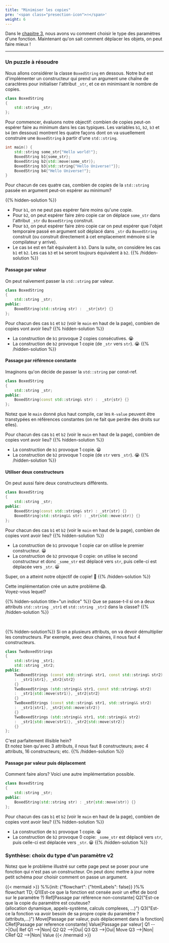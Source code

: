 ```yaml
---
title: "Minimiser les copies"
pre: '<span class="presection-icon">🔥</span>'
weight: 6
---
```


Dans le [chapitre 3](chapter3), nous avons vu comment choisir le type des paramètres d'une fonction.  Maintenant qu'on sait comment déplacer les objets, on peut faire mieux !

---

### Un puzzle à résoudre

Nous allons considérer la classe `BoxedString` en dessous.
Notre but est d'implémenter un constructeur qui prend un argument une chaîne de caractères pour initialiser l'attribut `_str`, et ce en minimisant le nombre de copies.

```cpp
class BoxedString 
{
    std::string _str;
};
```

Pour commencer, évaluons notre objectif: combien de copies peut-on espérer faire au minimum dans les cas typiques.
Les variables `b1`, `b2`, `b3` et `b4` (en dessous) montrent les quatre façons dont on va usuellement construire une `BoxedString` à partir d'une `std::string`.

```cpp
int main() {
    std::string some_str{"Hello world!"};
    BoxedString b1{some_str};
    BoxedString b2{std::move(some_str)};
    BoxedString b3{std::string{"Hello Universe!"}};
    BoxedString b4{"Hello Universe!"};
}
```


Pour chacun de ces quatre cas, combien de copies de la `std::string` passée en argument peut-on espérer au minimum?

{{% hidden-solution %}}
- Pour `b1`, on ne peut pas espérer faire moins qu'une copie.
- Pour `b2`, on peut espérer faire zéro copie car on déplace `some_str` dans l'attribut `_str`  du `BoxedString` construit.
- Pour `b3`, on peut espérer faire zéro copie car on peut espérer que l'objet temporaire passé en argument soit déplacé dans `_str`  du `BoxedString` construit (ou construit directement à cet emplacement mémoire si le compilateur y arrive).
- Le cas `b4` est en fait équivalent à `b3`.
Dans la suite, on considère les cas `b1` et `b2`.  Les cas `b3` et `b4` seront toujours équivalent à `b2`.
{{% /hidden-solution %}}


#### Passage par valeur

On peut naïvement passer la `std::string` par valeur.
```cpp
class BoxedString 
{
    std::string _str;
public:
    BoxedString(std::string str) :  _str{str} {}
};
```

Pour chacun des cas `b1` et `b2` (voir le `main` en haut de la page), combien de copies vont avoir lieu?
{{% hidden-solution %}}
- La construction de `b1` provoque 2 copies consécutives. 😭
- La construction de `b2` provoque 1 copie (de `_str` vers `str`). 😭
{{% /hidden-solution %}}


#### Passage par référence constante

Imaginons qu'on décide de passer la `std::string` par const-ref.

```cpp
class BoxedString 
{
    std::string _str;
public:
    BoxedString(const std::string& str) :  _str{str} {}
};
```

Notez que le `main` donné plus haut compile, car les `R-value` peuvent être transtypées en références constantes (on ne fait que perdre des droits sur elles).

Pour chacun des cas `b1` et `b2` (voir le `main` en haut de la page), combien de copies vont avoir lieu?
{{% hidden-solution %}}
- La construction de `b1` provoque 1 copie. 😀
- La construction de `b2` provoque 1 copie (de `str` vers `_str`). 😭
{{% /hidden-solution %}}


#### Utiliser deux constructeurs

On peut aussi faire deux constructeurs différents.

```cpp
class BoxedString 
{
    std::string _str;
public:
    BoxedString(const std::string& str) : _str{str} {}
    BoxedString(std::string&& str) : _str{std::move(str)} {}
};
```
Pour chacun des cas `b1` et `b2` (voir le `main` en haut de la page), combien de copies vont avoir lieu?
{{% hidden-solution %}}
- La construction de `b1` provoque 1 copie car on utilise le premier constructeur. 😀
- La construction de `b2` provoque 0 copie: on utilise le second constructeur et donc `_some_str` est déplacé vers `str`, puis celle-ci est déplacée vers `_str`. 😀

Super, on a atteint notre objectif de copie! 🥳
{{% /hidden-solution %}}



Cette implémentation crée un autre problème 😱.\
Voyez-vous lequel?

{{% hidden-solution title="un indice" %}}
Que se passe-t-il si on a deux attributs `std::string _str1` et `std::string _str2` dans la classe?
{{% /hidden-solution %}}

<br> 

{{% hidden-solution%}}
Si on a plusieurs attributs, on va devoir démultiplier les constructeurs. Par exemple, avec deux chaines, il nous faut 4 constructeurs.
```cpp
class TwoBoxedStrings 
{
    std::string _str1;
    std::string _str2;
public:
    TwoBoxedStrings (const std::string& str1, const std::string& str2) 
    :  _str1{str1}, _str2{str2}
    {}
    TwoBoxedStrings (std::string&& str1, const std::string& str2) 
    :  _str1{std::move(str1)}, _str2{str2}
    {}
    TwoBoxedStrings (const std::string& str1, std::string&& str2) 
    :  _str1{str1}, _str2{std::move(str2)}
    {}
    TwoBoxedStrings (std::string&& str1, std::string&& str2) 
    :  _str1{std::move(str1)}, _str2{std::move(str2)}
    {}
};
```
C'est parfaitement illisible hein?\
Et notez bien qu'avec 3 attributs, il nous faut 8 constructeurs; avec 4 attributs, 16 constructeurs; etc.
{{% /hidden-solution %}}

#### Passage par valeur puis déplacement

Comment faire alors?  Voici une autre implémentation possible.
```cpp
class BoxedString 
{
    std::string _str;
public:
    BoxedString(std::string str) : _str{std::move(str)} {}
};
```

Pour chacun des cas `b1` et `b2` (voir le `main` en haut de la page), combien de copies vont avoir lieu?
{{% hidden-solution %}}
- La construction de `b1` provoque 1 copie. 😀
- La construction de `b2` provoque 0 copie: `_some_str` est déplacé vers `str`, puis celle-ci est déplacée vers `_str`. 😀
{{% /hidden-solution %}}



### Synthèse: choix du type d'un paramètre v2

Notez que le problème illustré sur cette page peut se poser pour une fonction qui n'est pas un constructeur.
On peut donc mettre à jour notre petit schéma pour choisir comment on passe un argument.

{{< mermaid >}}
%%{init: {"flowchart": {"htmlLabels": false}} }%%
flowchart TD;
    Q1(Est-ce que la fonction est censée avoir un effet de bord sur le paramètre ?)
    Ref[Passage par référence non-constante]
    Q2("Est-ce que la copie du paramètre est couteuse?<br/>(allocation dynamique, appels-système, calculs complexes, ...)")
    Q3("Est-ce la fonction va avoir besoin de sa propre copie du paramètre ?<br/>(attributs,...)")
    Move[Passage par valeur, puis déplacement dans la fonction]
    CRef[Passage par reference constante]
    Value[Passage par valeur]
    Q1 -->|Oui| Ref
    Q1 -->|Non| Q2
    Q2 -->|Oui| Q3 
    Q3 -->|Oui| Move
    Q3 -->|Non| CRef
    Q2 -->|Non| Value
{{< /mermaid >}}

